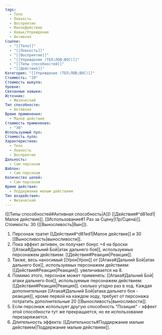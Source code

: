 ```yaml
---
tags:
  - Тело
  - Ловкость
  - Восприятие
  - МалоеДействие
  - Навык/Упреждение
  - Активная
Ссылки:
  - "[[Тело]]"
  - "[[Ловкость]]"
  - "[[Восприятие]]"
  - "[[Упреждение (ТЕЛ;ЛОВ;ВОС)]]"
  - "[[Типы способностей]]"
  - "[[Действия]]"
Категория: "[[Упреждение (ТЕЛ;ЛОВ;ВОС)]]"
Стоимость: "20"
Стоимость выкупа:
Уровни:
Связанные навыки:
Источник:
  - Физический
Тип способности:
  - Активная
Время применения:
  - Малое действие
Стоимость применения:
  - "30"
Используемый пул:
Стоимость пула:
Характеристики:
  - Тело
  - Ловкость
  - Восприятие
Дальность:
  - Сам персонаж
Шаблон:
  - Сам персонаж
Количество целей:
  - Сам персонаж
Время действия:
  - Поддержание малым действием
Тип воздействия:
  - Физический
---
```

([[Типы способностей#Активная способность|А]]) [[Действия#^d81ed1|Малое действие]]. [[Использование#1 Раз за Сцену|(1р/Сцена)]]. Стоимость: 30 ([[Выносливость|Вын]]).

1. Персонаж тратит [[Действия#^d81ed1|Малое действие]] и 30 [[Выносливость|выносливости]].
2. Пока эффект активен, он получает бонус +4 на броски [[Атака#Дальний Бой|атак дальнего боя]], используемых персонажем действием: [[Действия#Реакция|Реакция]].
3. Также, весь наносимый [[Урон|Урон]] от [[Атака#Дальний Бой|атак дальнего боя]], используемых персонажем действием: [[Действия#Реакция|Реакция]].  увеличивается на 8. 
4. Помимо этого, персонаж может применять: [[Атака#Дальний Бой|атаки дальнего боя]], используемые персонажем действием: [[Действия#Реакция|Реакция]]. сколько угодно раз в ход. Каждая дополнительная [[Атака#Дальний Бой|атака дальнего боя - реакция]], кроме первой на каждом ходу, требует от персонажа потратить дополнительные 20 [[Выносливость|выносливости]].
5. Если персонаж использует другую способность "Позиция" - эффект этой способности тут же прекращается, но ее использование перезаряжается. 
6. Длительность эффекта: [[Длительность#Поддержание малым действием|Поддержание малым действием]].
